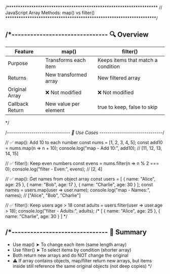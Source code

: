/********************************************************************
// JavaScript Array Methods: map() vs filter()
********************************************************************/

/*-------------------------------
🔍 Overview
-------------------------------

Feature         | map()                        | filter()
----------------|------------------------------|-------------------------------
Purpose         | Transforms each item         | Keeps items that match a condition
Returns         | New transformed array        | New filtered array
Original Array  | ❌ Not modified               | ❌ Not modified
Callback Return | New value per element        | true to keep, false to skip
*/

/*-------------------------------
🧠 Use Cases
-------------------------------*/

// ✅ map(): Add 10 to each number
const nums = [1, 2, 3, 4, 5];
const add10 = nums.map(n => n + 10);
console.log("map - Add 10:", add10); // [11, 12, 13, 14, 15]

// ✅ filter(): Keep even numbers
const evens = nums.filter(n => n % 2 === 0);
console.log("filter - Even:", evens); // [2, 4]

// ✅ map(): Get names from object array
const users = [
  { name: "Alice", age: 25 },
  { name: "Bob", age: 17 },
  { name: "Charlie", age: 30 }
];
const names = users.map(user => user.name);
console.log("map - Names:", names); // ["Alice", "Bob", "Charlie"]

// ✅ filter(): Keep users age > 18
const adults = users.filter(user => user.age > 18);
console.log("filter - Adults:", adults);
/*
[
  { name: "Alice", age: 25 },
  { name: "Charlie", age: 30 }
]
*/

/*-------------------------------
📝 Summary
-------------------------------

- Use map() ➤ To change each item (same length array)
- Use filter() ➤ To select items by condition (shorter array)
- Both return new arrays and do NOT change the original
- ⚠️ If array contains objects, map/filter return new arrays,
  but items inside still reference the same original objects (not deep copies)
*/
